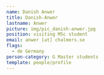 ```yaml
---
name: Danish Anwer
title: Danish-Anwer
lastname: Anwer
picture: img/pic_danish-anwer.jpg
position: visiting MSc student
email: anwer [at] chalmers.se
flags:
  - de Germany
person-category: G Master students
template: people/profile
---
```

